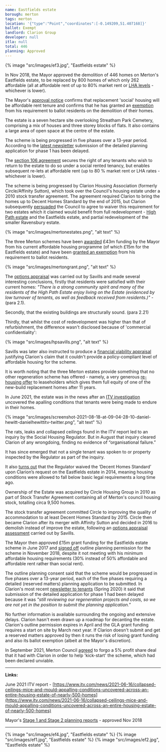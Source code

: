 ```yaml
---
name: Eastfields estate
borough: merton
tags: merton
location: '{"type":"Point","coordinates":[-0.149209,51.407168]}'
ballot: Exempt
landlord: Clarion Group
developer: null
itla: null
total: 446
planning: Approved
---
```

{% image "src/images/ef3.jpg", "Eastfields estate" %}

In Nov 2018, the Mayor approved the demolition of 446 homes on Merton's Eastfields estate, to be replaced by 800 homes of which only 262 affordable (all at affordable rent of up to 80% market rent or [LHA levels](https://www.gov.uk/government/publications/understanding-local-housing-allowances-rates-broad-rental-market-areas) - whichever is lower).

The Mayor's [approval notice](https://www.london.gov.uk/sites/default/files/public%3A//public%3A//PAWS/media_id_437651///eastfields_estate_report.pdf) confirms that replacement 'social' housing will be affordable rent tenure and confirms that he has granted an [exemption](/approved/ballotexemptions) from his requirement to ballot residents on the demolition of their homes.

The estate is a seven hectare site overlooking Streatham Park Cemetery, comprising a mix of houses and three storey blocks of flats. It also contains a large area of open space at the centre of the estate.

The scheme is being progressed in five phases over a 13-year period. According to the [latest newsletter](https://www.myclarionhousing.com/your-community-and-local-area/regeneration-projects/merton/eastfields/consultation_archive/) submission of the detailed planning application for phase 1 has been delayed.

The [section 106 agreement](/images/mertons106.pdf) secures the right of any tenants who wish to return to the estate to do so under a social rented tenancy, but enables subsequent re-lets at affordable rent (up to 80 % market rent or LHA rates - whichever is lower).

The scheme is being progressed by Clarion Housing Association (formerly Circle/Affinity Sutton), which took over the Council's housing estate under a 2010 stock transfer agreement. The agreement required Clarion to bring the homes up to Decent Homes Standard by the end of 2015, but Clarion subsequently [persuaded](https://www.merton.gov.uk/assets/Documents/04_merton_report_of_consultation_stage_2_estates_local_plan.pdf) the Council to agree to waiver this requirement for two estates which it claimed would benefit from full redevelopment - [High Path estate](/estates/merton/highpath/) and the Eastfields estate, and partial redevelopment of the smaller Ravensbury estate. 

{% image "src/images/mertonestates.png", "alt text" %}

The three Merton schemes have been [awarded](https://planning.merton.gov.uk/MVM.DMS/Planning%20Application/1000098000/1000098159/17P1721_Clarions%20Financial%20Viability%20Appraisal%20Summary%20Report.pdf) £43m funding by the Mayor from his current affordable housing programme (of which £15m for the Eastfields estate) and have been [granted an exemption](https://www.london.gov.uk/sites/default/files/12.04.19_for_website_-_list_of_exemptions.pdf) from his requirement to ballot residents.

{% image "src/images/mertongrant.png", "alt text" %}

The [options appraisal](https://www.merton.gov.uk/assets/Documents/www2/eastfields_-_chmp_case_for_regen.pdf) was carried out by Savills and made several interesting conclusions, firstly that residents were satisfied with their current homes: _"There is a strong community spirit and many of the residents of the High Path Estate enjoy living on the Estate (evidenced by low turnover of tenants, as well as feedback received from residents.)"_ - (para 2.1).

Secondly, that the existing buildings are structurally sound. (para 2.21)

Thirdly, that whilst the cost of redevelopment was higher than that of refurbishment, the difference wasn't disclosed because of 'commercial confidentiality':

{% image "src/images/hpsavills.png", "alt text" %}

Savills was later also instructed to produce a [financial viability appraisal](https://planning.merton.gov.uk/MVM.DMS/Planning%20Application/1000098000/1000098159/17P1721_Clarions%20Financial%20Viability%20Appraisal%20Summary%20Report.pdf) justifying Clarion's claim that it couldn't provide a policy-compliant level of affordable housing for the scheme.

It is worth noting that the three Merton estates provide something that no other regeneration scheme has offered - namely, a very generous [re-housing offer](http://35percent.org/img/mertonoffer.pdf) to leaseholders which gives them full equity of one of the new-build replacement homes after 11 years.

In June 2021, the estate was in the news after an [ITV investigation](https://www.itv.com/news/2021-06-16/collapsed-ceilings-mice-and-mould-appalling-conditions-uncovered-across-an-entire-housing-estate-of-nearly-500-homes) uncovered the apalling conditions that tenants were being made to endure in their homes.

{% image "src/images/screenshot-2021-08-18-at-09-04-28-10-daniel-hewitt-danielhewittitv-twitter.png", "alt text" %}

The rats, leaks and collapsed ceilings found in the ITV report led to an inquiry by the Social Housing Regulator. But in August that inquiry cleared Clarion of any wrongdoing, finding no evidence of “organisational failure.”

It has since emerged that not a single tenant was spoken to or property inspected by the Regulator as part of the inquiry.

It also [turns out](https://www.mylondon.news/news/south-london-news/thousands-living-london-slum-estates-21308221) that the Regulator waived the ‘Decent Homes Standard’ upon Clarion’s request on the Eastfields estate in 2014, meaning housing conditions were allowed to fall below basic legal requirements a long time ago.

Ownership of the Estate was acquired by Circle Housing Group in 2010 as part of Stock Transfer Agreement containing all of Merton's council housing stock, totalling circa 9,500 homes.

The stock transfer agreement committed Circle to improving the quality of accommodation to at least Decent Homes Standard by 2015. Circle then became Clarion after its merger with Affinity Sutton and decided in 2016 to demolish instead of improve the estate, following an [options appraisal assessment](https://www.merton.gov.uk/assets/Documents/www2/eastfields_-_chmp_case_for_regen.pdf) carried out by Savills. 

The Mayor then approved £15m grant funding for the Eastfields estate scheme in June 2017 and [signed off](https://www.london.gov.uk/sites/default/files/public%3A//public%3A//PAWS/media_id_437651///eastfields_estate_report.pdf) outline planning permission for the scheme in November 2018, despite it not meeting with his minimum affordable housing requirements (30% instead of 50% affordable and affordable rent rather than social rent).

The outline planning consent said that the scheme would be progressed in five phases over a 13-year period, each of the five phases requiring a detailed (reserved matters) planning application to be submitted. In Clarion's most recent [newsletter to tenants](https://www.myclarionhousing.com/-/jssmedia/clarion-housing-association/documents/regeneration-documents/eastfields/newsletters/20-03-eastfields-newsletter-spring-2020.ashx) (Spring 2020) it said that submission of the detailed application for phase 1 had been delayed because it was *"still reviewing our regeneration projects and costs, so we are not yet in the position to submit the planning application."*

No further information is available surrounding the ongoing and extensive delays. Clarion hasn't even drawn up a roadmap for decanting the estate. Clarion's outline permission expires in April and the GLA grant funding requires a start on site by March next year. If Clarion doesn't submit and get a reserved matters approved by then it runs the risk of losing grant funding and also its ballot exemption (albeit at the Mayor's discretion).

In September 2021, Merton Council [agreed](https://www.housingtoday.co.uk/news/merton-council-agrees-deal-with-clarion-to-kickstart-unviable-2600-home-regen-project/5113627.article) to forgo a 5% profit share deal that it had with Clarion in order to help 'kick-start' the scheme, which had been declared unviable.

---

__Links:__  

June 2021 ITV report - [https://www.itv.com/news/2021-06-16/collapsed-ceilings-mice-and-mould-appalling-conditions-uncovered-across-an-entire-housing-estate-of-nearly-500-homes](https://www.itv.com/news/2021-06-16/collapsed-ceilings-mice-and-mould-appalling-conditions-uncovered-across-an-entire-housing-estate-of-nearly-500-homes)



Mayor's [Stage 1 and Stage 2 planning reports](https://www.london.gov.uk/what-we-do/planning/planning-applications-and-decisions/planning-application-search/eastfields-estate) - approved Nov 2018

---

  {% image "src/images/ef4.jpg", "Eastfields estate" %}
  {% image "src/images/ef1.jpg", "Eastfields estate" %}
  {% image "src/images/ef2.jpg", "Eastfields estate" %}

